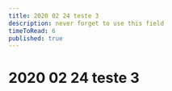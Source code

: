 ```yaml
---
title: 2020 02 24 teste 3
description: never forget to use this field
timeToRead: 6
published: true
---
```


# 2020 02 24 teste 3

